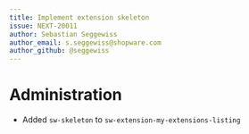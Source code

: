 ```yaml
---
title: Implement extension skeleton
issue: NEXT-20011
author: Sebastian Seggewiss
author_email: s.seggewiss@shopware.com
author_github: @seggewiss
---
```

# Administration
* Added `sw-skeleton` to `sw-extension-my-extensions-listing`
